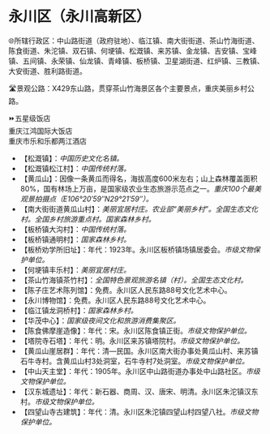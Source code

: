 # 永川区（永川高新区）  
🌐所辖行政区：中山路街道（政府驻地）、临江镇、南大街街道、茶山竹海街道、陈食街道、朱沱镇、双石镇、何埂镇、松溉镇、来苏镇、金龙镇、吉安镇、宝峰镇、五间镇、永荣镇、仙龙镇、青峰镇、板桥镇、卫星湖街道、红炉镇、三教镇、大安街道、胜利路街道。  

🛣️景观公路：X429东山路，贯穿茶山竹海景区各个主要景点，重庆美丽乡村公路。  

⏩五星级饭店  
重庆江鸿国际大饭店  
重庆市乐和乐都两江酒店  

* 【松溉镇】：*中国历史文化名镇。*  
* 【松溉镇松江村】：*中国传统村落。*  
* 【黄瓜山】：因像一条黄瓜而得名，海拔高度600米左右；山上森林覆盖面积80%，国有林场上万亩，是国家级农业生态旅游示范点之一。*重庆100个最美观景拍摄点（E106°20′59″N29°21′59″）。*  
* 【南大街街道黄瓜山村】：*美丽宜居村庄。农业部“美丽乡村”。全国生态文化村。全国乡村旅游重点村。国家森林乡村。*  
* 【板桥镇大沟村】：*中国传统村落。*  
* 【板桥镇通明村】：*国家森林乡村。*  
* 【板桥劝学所旧址】：年代：1923年。永川区板桥镇场镇居委会。*市级文物保护单位。*  
* 【何埂镇丰乐村】：*美丽宜居村庄。*  
* 【茶山竹海镇茶竹村】：*全国特色景观旅游名镇（村）。全国生态文化村。*  
* 【陈子庄艺术陈列馆】：免费。永川区人民东路88号文化艺术中心。  
* 【永川博物馆】：免费。永川区人民东路88号文化艺术中心。  
* 【临江镇龙洞桥村】：*国家森林乡村。*  
* 【华茂中心】：*国家级夜间文化和旅游消费集聚区。*  
* 【陈食佛摩崖造像】：年代：宋。永川区陈食镇正街。*市级文物保护单位。*  
* 【塔院寺石塔】：年代：明。永川区来苏镇塔院村。*市级文物保护单位。*  
* 【黄瓜山崖居群】：年代：清—民国。永川区南大街办事处黄瓜山村、来苏镇石牛寺村。含黄瓜山村3处洞室，石牛寺村7处洞室。*市级文物保护单位。*  
* 【中山天主堂】：年代：1905年。永川区中山路街道办事处中山路社区。*市级文物保护单位。*  
* 【汉东城遗址】：年代：新石器、商周、汉、唐宋、明清。永川区朱沱镇汉东村。*市级文物保护单位。*  
* 【四望山寺古建筑】：年代：清。永川区朱沱镇四望山村四望八社。*市级文物保护单位。*  
<!-- Last processed: 2025-07-22 03:44:30 -->
